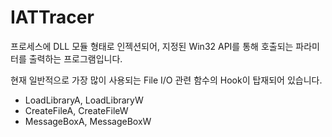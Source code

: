 # IATTracer

프로세스에 DLL 모듈 형태로 인젝션되어, 지정된 Win32 API를 통해 호출되는 파라미터를 출력하는 프로그램입니다.


현재 일반적으로 가장 많이 사용되는 File I/O 관련 함수의 Hook이 탑재되어 있습니다.
- LoadLibraryA, LoadLibraryW
- CreateFileA, CreateFileW
- MessageBoxA, MessageBoxW
